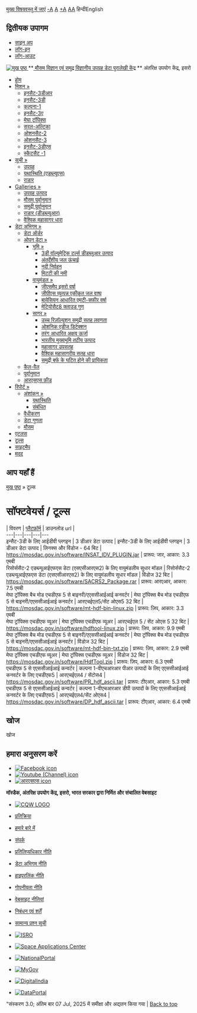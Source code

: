 [मुख्य विषयवस्तु में जाएं](https://www.mosdac.gov.in/tools?language=hi#main-content "Skip to main Content")
[-A](javascript:;) [A](javascript:;) [+A](javascript:;)
[A](javascript:drupalHighContrast.enableStyles\(\))[A](javascript:drupalHighContrast.disableStyles\(\))
हिन्दीEnglish
## द्वितीयक उपागम
  * [साइन अप](https://www.mosdac.gov.in/internal/registration?language=hi)
  * [लॉग-इन](https://www.mosdac.gov.in/internal/uops?language=hi)
  * [लॉग-आउट](https://www.mosdac.gov.in/internal/logout?language=hi)

[ ![मुख पृष्ठ](https://www.mosdac.gov.in/sites/default/files/mosdac_small.png) ](https://www.mosdac.gov.in/?language=hi "मुख पृष्ठ")
**[ मौसम विज्ञान एवं समुद्र विज्ञानीय उपग्रह डेटा पुरालेखी केंद्र](https://www.mosdac.gov.in/?language=hi "मुख पृष्ठ") **
अंतरिक्ष उपयोग केंद्र, इसरो 
  * [होम](https://www.mosdac.gov.in/?language=hi)
  * [मिशन »](https://www.mosdac.gov.in/tools?language=hi)
    * [इनसैट-3डीआर](https://www.mosdac.gov.in/insat-3dr?language=hi)
    * [इनसैट-3डी](https://www.mosdac.gov.in/insat-3d?language=hi)
    * [कल्पना-1](https://www.mosdac.gov.in/kalpana-1?language=hi)
    * [इनसैट-3ए](https://www.mosdac.gov.in/insat-3a?language=hi)
    * [मेघा ट्रॉपिक्स](https://www.mosdac.gov.in/megha-tropiques?language=hi)
    * [सरल-अल्टिका](https://www.mosdac.gov.in/saral-altika?language=hi)
    * [ओशनसैट-2](https://www.mosdac.gov.in/oceansat-2?language=hi)
    * [ओशनसैट-3](https://www.mosdac.gov.in/oceansat-3?language=hi)
    * [इनसैट-3डीएस](https://www.mosdac.gov.in/insat-3ds?language=hi)
    * [स्कैटसैट -1](https://www.mosdac.gov.in/scatsat-1?language=hi)
  * [सूची »](https://www.mosdac.gov.in/tools?language=hi)
    * [उपग्रह](https://www.mosdac.gov.in/internal/catalog-satellite?language=hi)
    * [यथास्थिति (एडब्ल्यूएस)](https://www.mosdac.gov.in/internal/catalog-insitu?language=hi)
    * [राडार](https://www.mosdac.gov.in/internal/catalog-radar?language=hi)
  * [Galleries »](https://www.mosdac.gov.in/tools?language=hi)
    * [ उपग्रह उत्पाद](https://www.mosdac.gov.in/internal/gallery?language=hi)
    * [मौसम पूर्वानुमान](https://www.mosdac.gov.in/internal/gallery/weather?language=hi)
    * [समुद्री पूर्वानुमान](https://www.mosdac.gov.in/internal/gallery/ocean?language=hi)
    * [राडार (डीडब्ल्यूआर)](https://www.mosdac.gov.in/internal/gallery/dwr?language=hi)
    * [वैश्विक महासागर धारा](https://www.mosdac.gov.in/internal/gallery/current?language=hi)
  * [डेटा अभिगम »](https://www.mosdac.gov.in/tools?language=hi)
    * [डेटा ऑर्डर](https://www.mosdac.gov.in/internal/uops?language=hi)
    * [ओपन डेटा »](https://www.mosdac.gov.in/tools?language=hi)
      * [भूमि »](https://www.mosdac.gov.in/tools?language=hi)
        * [3डी वॉल्यूमेट्रिक टर्ल्स डीडब्लूआर उत्पाद](https://www.mosdac.gov.in/3d-volumetric-terls-dwrproduct?language=hi)
        * [अंतर्देशीय जल ऊंचाई](https://www.mosdac.gov.in/inland-water-height?language=hi)
        * [नदी निर्वहन](https://www.mosdac.gov.in/river-discharge?language=hi)
        * [मिटटी की नमी](https://www.mosdac.gov.in/soil-moisture-0?language=hi)
      * [वायुमंडल »](https://www.mosdac.gov.in/tools?language=hi)
        * [जीएसमैप इसरो वर्षा](https://www.mosdac.gov.in/gsmap-isro-rain?language=hi)
        * [जीपीएस व्युत्पन्न एकीकृत जल वाष्प](https://www.mosdac.gov.in/gps-derived-integrated-water-vapour?language=hi)
        * [बायेसियन आधारित एमटी-सफीर वर्षा](https://www.mosdac.gov.in/bayesian-based-mt-saphir-rainfall?language=hi)
        * [मेटियोसैट8 क्लाउड गुण](https://www.mosdac.gov.in/meteosat8-cloud-properties?language=hi)
      * [सागर »](https://www.mosdac.gov.in/tools?language=hi)
        * [उच्च रिज़ॉल्यूशन समुद्री सतह लवणता](https://www.mosdac.gov.in/high-resolution-sea-surface-salinity?language=hi)
        * [ओशनिक एडीज डिटेक्शन](https://www.mosdac.gov.in/oceanic-eddies-detection?language=hi)
        * [तरंग आधारित अक्षय ऊर्जा](https://www.mosdac.gov.in/wave-based-renewable-energy?language=hi)
        * [भारतीय मुख्यभूमि तटीय उत्पाद](https://www.mosdac.gov.in/indian-mainland-coastal-product?language=hi)
        * [महासागर उपसतह](https://www.mosdac.gov.in/global-ocean-surface-current?language=hi)
        * [वैश्विक महासागरीय सतह धारा](https://www.mosdac.gov.in/ocean-subsurface?language=hi)
        * [समुद्री बर्फ के घटित होने की प्रायिकता](https://www.mosdac.gov.in/sea-ice-occurrence-probability?language=hi)
    * [कैल-वैल](https://www.mosdac.gov.in/internal/calval-data?language=hi)
    * [पूर्वानुमान](https://www.mosdac.gov.in/internal/forecast-menu?language=hi)
    * [ आरएसएस फ़ीड](https://www.mosdac.gov.in/rss-feed?language=hi "
आरएसएस फ़ीड")
  * [रिपोर्ट »](https://www.mosdac.gov.in/tools?language=hi)
    * [अंशांकन »](https://www.mosdac.gov.in/tools?language=hi)
      * [यथास्थिति](https://www.mosdac.gov.in/insitu?language=hi)
      * [संबंधित](https://www.mosdac.gov.in/calibration-reports?language=hi)
    * [वैधीकरण](https://www.mosdac.gov.in/validation-reports?language=hi)
    * [डेटा गुणता](https://www.mosdac.gov.in/data-quality?language=hi)
    * [मौसम](https://www.mosdac.gov.in/weather-reports?language=hi)
  * [एटलस](https://www.mosdac.gov.in/atlases?language=hi)
  * [टूल्स](https://www.mosdac.gov.in/tools?language=hi)
  * [साइटमैप](https://www.mosdac.gov.in/sitemap?language=hi)
  * [मदद](https://www.mosdac.gov.in/help?language=hi)


## आप यहाँ हैं
[मुख पृष्ठ](https://www.mosdac.gov.in/?language=hi) » टूल्स
# सॉफ्टवेयर्स / टूल्स
|  विवरण  |  [प्लैटफ़ॉर्म](https://www.mosdac.gov.in/tools?language=hi&order=field_platform&sort=asc "प्लैटफ़ॉर्म के आधार पर छाँटें") |  डाउनलोड url  |   
---|---|---|---|---  
इन्सैट-3डी के लिए आईडीवी प्लगइन | 3 डीआर डेटा उत्पाद  |  इन्सैट-3डी के लिए आईडीवी प्लगइन | 3 डीआर डेटा उत्पाद |  लिनक्स और विंडोज - 64 बिट  |  <https://mosdac.gov.in/software/INSAT_IDV_PLUGIN.jar> |  प्रारूप: जार, आकार: 3.3 एमबी   
रिसोर्ससैट-2 एडब्ल्यूआईएफएस डेटा (एसएसीआरएस2) के लिए वायुमंडलीय सुधार मॉडल  |  रिसोर्ससैट-2 एडब्ल्यूआईएफएस डेटा (एसएसीआरएस2) के लिए वायुमंडलीय सुधार मॉडल |  विंडोज 32 बिट  |  <https://mosdac.gov.in/software/SACRS2_Package.rar> |  प्रारूप: आरएआर, आकार: 7.5 एमबी   
मेघा ट्रॉपिक्स बैच मोड एचडीएफ 5 से बाइनरी/एएससीआईआई कनवर्टर  |  मेघा ट्रॉपिक्स बैच मोड एचडीएफ 5 से बाइनरी/एएससीआईआई कनवर्टर |  आरएचईएल5/सेंट ओएस5 32 बिट  |  <https://mosdac.gov.in/software/mt-hdf-bin-linux.zip> |  प्रारूप: ज़िप, आकार: 3.3 एमबी   
मेघा ट्रॉपिक्स एचडीएफ व्यूअर  |  मेघा ट्रॉपिक्स एचडीएफ व्यूअर |  आरएचईएल 5 / सेंट ओएस 5 32 बिट  |  <https://mosdac.gov.in/software/hdftool-linux.zip> |  प्रारूप: ज़िप, आकार: 9.9 एमबी   
मेघा ट्रॉपिक्स बैच मोड एचडीएफ 5 से बाइनरी/एएससीआईआई कनवर्टर  |  मेघा ट्रॉपिक्स बैच मोड एचडीएफ 5 से बाइनरी/एएससीआईआई कनवर्टर |  विंडोज 32 बिट  |  <https://mosdac.gov.in/software/mt-hdf-bin-txt.zip> |  प्रारूप: ज़िप, आकार: 2.9 एमबी   
मेघा ट्रॉपिक्स एचडीएफ व्यूअर  |  मेघा ट्रॉपिक्स एचडीएफ व्यूअर |  विंडोज 32 बिट  |  <https://mosdac.gov.in/software/HdfTool.zip> |  प्रारूप: ज़िप, आकार: 6.3 एमबी   
एचडीएफ 5 से एएससीआईआई कन्वर्टर  |  कल्पना 1-वीएचआरआर पीआर उत्पादों के लिए एएससीआईआई कनवर्टर के लिए एचडीएफ5 |  आरएचईएल4 / सेंटोस4  |  <https://mosdac.gov.in/software/PR_hdf_ascii.tar> |  प्रारूप: टीएआर, आकार: 5.3 एमबी   
एचडीएफ 5 से एएससीआईआई कन्वर्टर  |  कल्पना 1-वीएचआरआर डीपी उत्पादों के लिए एएससीआईआई कनवर्टर के लिए एचडीएफ5 |  आरएचईएल4/सेंट ओएस4  |  <https://mosdac.gov.in/software/DP_hdf_ascii.tar> |  प्रारूप: टीएआर, आकार: 6.4 एमबी   
## खोज
खोज 
## हमारा अनुसरण करें
  * [![Facebook icon](https://www.mosdac.gov.in/sites/all/modules/social_media_links/libraries/elegantthemes/PNG/facebook.png)](https://www.facebook.com/mosdac.sac.isro "Facebook")
  * [![Youtube \(Channel\) icon](https://www.mosdac.gov.in/sites/all/modules/social_media_links/libraries/elegantthemes/PNG/youtube.png)](http://www.youtube.com/channel/UCDVkai9WIgY2ZgrlF_08Yeg "Youtube \(Channel\)")
  * [![आरएसएस icon](https://www.mosdac.gov.in/sites/all/modules/social_media_links/libraries/elegantthemes/PNG/rss.png)](https://www.mosdac.gov.in/?language=hirss.xml "आरएसएस")


**मॉस्डैक, अंतरिक्ष उपयोग केंद्र, इसरो, भारत सरकार द्वारा निर्मित और संचालित वेबसाइट**
  * [![CQW LOGO](https://www.mosdac.gov.in/docs/cqw_logo.gif)](https://www.mosdac.gov.in/docs/STQC.pdf "Quality Certificate")


  * [प्रतिक्रिया](https://www.mosdac.gov.in/mosdac-feedback?language=hi)
  * [हमारे बारे में](https://www.mosdac.gov.in/about-us?language=hi)
  * [संपर्क](https://www.mosdac.gov.in/contact-us?language=hi)
  * [प्रतिलिप्यधिकार नीति](https://www.mosdac.gov.in/node/1268?language=hi)
  * [डेटा अभिगम नीति](https://www.mosdac.gov.in/node/1267?language=hi)
  * [हाइपरलिंक नीति](https://www.mosdac.gov.in/node/1269?language=hi)
  * [गोपनीयता नीति](https://www.mosdac.gov.in/node/1270?language=hi)
  * [वेबसाइट नीतियां](https://www.mosdac.gov.in/website-policies?language=hi)
  * [निबंधन एवं शर्तें](https://www.mosdac.gov.in/node/1271?language=hi)
  * [सामान्य प्रश्न सूची](https://www.mosdac.gov.in/faq-page?language=hi)


  * [![ISRO](https://www.mosdac.gov.in/sites/default/files/styles/thumbnail/public/logo-transparent.png?itok=IUS20l-w)](http://www.isro.gov.in)
  * [![Space Applications Center](https://www.mosdac.gov.in/sites/default/files/styles/thumbnail/public/saclogo.png?itok=_Jv4AuIn)](http://www.sac.gov.in)
  * [![NationalPortal](https://www.mosdac.gov.in/sites/default/files/styles/thumbnail/public/india-gov_0.png?itok=yssAPH3m)](http://www.india.gov.in)
  * [![MyGov](https://www.mosdac.gov.in/sites/default/files/styles/thumbnail/public/mygov_0.png?itok=Po-dzdT3)](http://mygov.in/)
  * [![DigitalIndia](https://www.mosdac.gov.in/sites/default/files/styles/thumbnail/public/digital-india_0.png?itok=ntlP7atE)](http://www.digitalindia.gov.in/)
  * [![DataPortal](https://www.mosdac.gov.in/sites/default/files/styles/thumbnail/public/data-gov.png?itok=qYA78FgB)](http://data.gov.in)


"संस्करण 3.0; अंतिम बार 07 Jul, 2025 में समीक्षा और अद्यतन किया गया | 
[](https://www.mosdac.gov.in/tools?language=hi "Previous")[](https://www.mosdac.gov.in/tools?language=hi "अगला")
[](https://www.mosdac.gov.in/tools?language=hi)
[](https://www.mosdac.gov.in/tools?language=hi "Previous")[](https://www.mosdac.gov.in/tools?language=hi "अगला")
[](https://www.mosdac.gov.in/tools?language=hi "Close")[](https://www.mosdac.gov.in/tools?language=hi)[](https://www.mosdac.gov.in/tools?language=hi)[](https://www.mosdac.gov.in/tools?language=hi "Pause Slideshow")[](https://www.mosdac.gov.in/tools?language=hi "Play Slideshow")
[Back to top](https://www.mosdac.gov.in/tools?language=hi#top)
